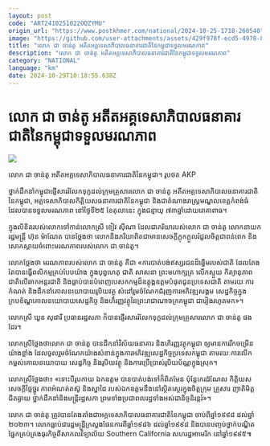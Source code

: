 ```yaml
---
layout: post
code: "ART2410251022OQZYMU"
origin_url: "https://www.postkhmer.com/national/2024-10-25-1718-260540"
image: "https://github.com/user-attachments/assets/429f978f-ecd5-4978-8f7e-544acd86c0d9"
title: "លោក ជា ចាន់តូ អតីត​អគ្គទេសាភិបាល​ធនាគារជាតិ​នៃ​កម្ពុជា​ទទួល​មរណភាព"
description: "​​លោក ជា ចាន់តូ អតីត​អគ្គទេសាភិបាល​ធនាគារជាតិ​នៃ​កម្ពុជា​ទទួល​មរណភាព​"
category: "NATIONAL"
language: "km"
date: 2024-10-29T10:18:55.638Z
---
```


# លោក ជា ចាន់តូ អតីត​អគ្គទេសាភិបាល​ធនាគារជាតិ​នៃ​កម្ពុជា​ទទួល​មរណភាព

![](https://github.com/user-attachments/assets/76356e18-bbfa-4610-90ef-0150fb3fdda8)

​លោក ជា ចាន់តូ អតីត​អគ្គទេសាភិបាល​ធនាគារជាតិ​នៃ​កម្ពុជា។ រូបថត AKP

ថ្នាក់​ដឹកនាំ​កម្ពុជា​ផ្ញើ​សារ​រំលែក​ទុក្ខ​ដល់​ក្រុម​គ្រួសារ​លោក ជា ចាន់តូ អតីត​អគ្គទេសាភិបាល​ធនាគារជាតិ​នៃ​កម្ពុជា, អគ្គទេសាភិបាល​កិត្តិយស​ធនាគារជាតិ​នៃ​កម្ពុជា និង​ជា​តំណាង​រាស្ត្រ​មណ្ឌល​ខេត្ត​កំពង់​ធំ ដែល​បាន​ទទួល​មរណភាព​ នៅ​ថ្ងៃ​ទី២៥ ខែតុលា​នេះ ក្នុង​ជន្មាយុ ៧៣​ឆ្នាំ​ដោយ​រោគាពាធ។

ក្នុង​លិខិត​របស់​លោក​ទៅ​កាន់​លោកស្រី​ ខៀវ ស៊ីណា ដែល​ជា​ភរិយា​របស់​លោក ជា​ ចាន់តូ លោក​នាយក​រដ្ឋមន្ត្រី ហ៊ុន ម៉ាណែត បាន​ថ្លែង​​ថា លោក​និង​ភរិយា​ពិត​ជា​មាន​សេចក្ដី​ក្ដុក​ក្ដួល​រំជួល​ចិត្ត​ជា​ពន់​ពេក និង​សោក​ស្តាយ​ចំពោះ​មរណភាព​របស់​លោក ជា ចាន់តូ។

លោក​ថ្លែង​ថា មរណភាព​របស់​លោក ជា ចាន់តូ គឺ​ជា​ «ការ​បាត់​បង់​ឥស្សរជន​ដ៏​ឆ្នើម​របស់​ជាតិ ដែល​តែង​តែ​បាន​ធ្វើ​ពលិកម្ម​គ្រប់​បែប​យ៉ាង ក្នុង​បុព្វហេតុ ជាតិ សាសនា ព្រះមហាក្សត្រ ​លើក​ស្ទួយ កិត្យានុភាព​ជាតិ​លើ​ឆាក​អន្តរជាតិ និង​ធ្លាប់​បាន​បំពេញ​បេសកកម្ម​ដ៏​ឧត្តុង្គឧត្តម​បំផុត​ជូន​ប្រទេស​ជាតិ តាម​រយៈ​ការ​កំណត់ និង​ដឹកនាំ​គោល​នយោបាយ​រូបិយវត្ថុ សំដៅ​រួម​ចំណែក​ជំរុញ​ការ​អភិវឌ្ឍ​សង្គម សេដ្ឋកិច្ច​ ក្នុង​ក្របខ័ណ្ឌ​គោល​នយោបាយ​សេដ្ឋកិច្ច​ និង​ហិរញ្ញវត្ថុ​នៃ​ព្រះរាជាណាចក្រ​កម្ពុជា ជា​រៀង​រហូត​មក»។

លោកស្រី ឃួន សុដារី ប្រធាន​រដ្ឋសភា ក៏​បាន​ផ្ញើរ​សារ​រំលែក​ទុក្ខ​ដល់​ក្រុម​គ្រួសារ​លោក ជា ចាន់តូ ផង​ដែរ។

លោកស្រី​ថ្លែង​ថា​លោក ជា ចាន់តូ បាន​ដឹក​នាំ​វិស័យ​ធនាគារ និង​ហិរញ្ញវត្ថុ​កម្ពុជា ឲ្យ​មាន​ការ​រីក​ចម្រើន​យ៉ាង​ខ្លាំង ដែល​ចូល​រួម​ចំណែក​យ៉ាង​សំខាន់​ក្នុង​ការ​អភិវឌ្ឍ​សេដ្ឋកិច្ច​ប្រទេស​កម្ពុជា តាម​រយៈ​ការ​លើក​កម្ពស់​គោលនយោបាយ សេដ្ឋកិច្ច​ និង​រូបិយវត្ថុ​ និង​ការ​ប្រើ​ប្រាស់​រូបិយប័ណ្ណ​ក្នុង​ស្រុក។

លោកស្រី​ថ្លែង​ថា៖ «ទោះ​បី​រូបកាយ ​ឯកឧត្តម បាន​បាត់​បង់​ទៅ​ក៏​ពិត​មែន ប៉ុន្តែ​កេរ​ដំណែល កិត្តិយស សេចក្តី​ថ្លៃ​ថ្នូរ ភាព​អំណត់​តស៊ូ និង​ស្នាដៃ របស់​ឯកឧត្តម​នឹង​នៅ​ស្ថិត​ស្ថេរ​ក្នុង​ចិត្ត​ក្រុម គ្រួសារ ញាតិ​មិត្ត​ជិត​ឆ្ងាយ ថ្នាក់​ដឹកនាំ​និង​មន្ត្រី​រដ្ឋសភា ព្រម​ទាំង​ប្រជាពលរដ្ឋ​ទាំង​អស់​ជានិច្ច​និរន្តរ៍»។

លោក ជា ចាន់តូ ត្រូវ​បាន​តែង​តាំង​ជា​អគ្គទេសាភិបាល​ធនាគារជាតិ​នៃ​កម្ពុជា ​ចាប់​​ពី​ឆ្នាំ​១៩៩៨ ដល់​ឆ្នាំ​២០២៣។ លោក​ធ្លាប់​ជា​រដ្ឋមន្ត្រី​ក្រសួង​ផែនការ​ពី​ឆ្នាំ​១៩៨៦ ដល់​ឆ្នាំ​១៩៩៨ និង​បាន​បញ្ចប់​ថ្នាក់​បណ្ឌិត​ផ្នែក​គ្រប់គ្រង​ធុរកិច្ច​ពី​សាកលវិទ្យាល័យ ​Southern California សហរដ្ឋ​អាមេរិក នៅ​ឆ្នាំ​១៩៩៥៕